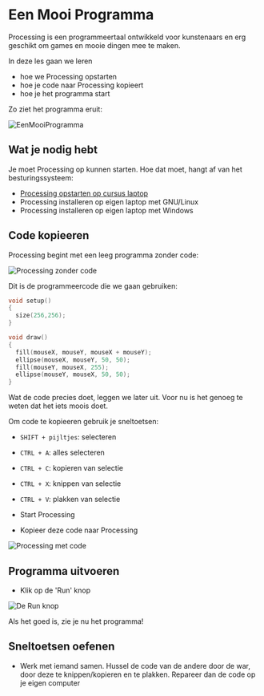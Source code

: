 # Een Mooi Programma

Processing is een programmeertaal ontwikkeld voor kunstenaars
en erg geschikt om games en mooie dingen mee te maken.

In deze les gaan we leren 

 * hoe we Processing opstarten
 * hoe je code naar Processing kopieert
 * hoe je het programma start

Zo ziet het programma eruit:

![EenMooiProgramma](EenMooiProgramma.png)

## Wat je nodig hebt

Je moet Processing op kunnen starten. 
Hoe dat moet, hangt af van het besturingssysteem:

 * [Processing opstarten op cursus laptop](../ProcessingOpstartenOpCursusLaptop/README.md)
 * Processing installeren op eigen laptop met GNU/Linux
 * Processing installeren op eigen laptop met Windows

## Code kopieeren

Processing begint met een leeg programma zonder code:

![Processing zonder code](Processing.png)

Dit is de programmeercode die we gaan gebruiken:

```c++
void setup()
{
  size(256,256);  
}

void draw() 
{
  fill(mouseX, mouseY, mouseX + mouseY);
  ellipse(mouseX, mouseY, 50, 50);  
  fill(mouseY, mouseX, 255);
  ellipse(mouseY, mouseX, 50, 50);  
}
```

Wat de code precies doet, leggen we later uit.
Voor nu is het genoeg te weten dat het iets moois doet. 

Om code te kopieeren gebruik je sneltoetsen:

 * `SHIFT + pijltjes`: selecteren
 * `CTRL + A`: alles selecteren
 * `CTRL + C`: kopieren van selectie
 * `CTRL + X`: knippen van selectie
 * `CTRL + V`: plakken van selectie


 * Start Processing
 * Kopieer deze code naar Processing

![Processing met code](ProcessingMetCode.png)

## Programma uitvoeren

 * Klik op de 'Run' knop

![De Run knop](ProcessingRun.png)

Als het goed is, zie je nu het programma!

## Sneltoetsen oefenen

 * Werk met iemand samen. Hussel de code van de andere door de war, door deze te knippen/kopieren en te plakken. Repareer dan de code op je eigen computer
